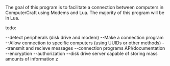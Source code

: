 The goal of this program is to facilitate a connection between computers in ComputerCraft using Modems and Lua. 
The majority of this program will be in Lua.

todo:


--detect peripherals (disk drive and modem) 
--Make a connection program
--Allow connection to specific computers (using UUIDs or other methods)
--transmit and recieve messages
--connection programs API/documentation
--encryption
--authorization
--disk drive server capable of storing mass amounts of information
z
